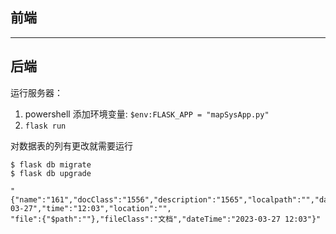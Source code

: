 ## 前端

---

## 后端

运行服务器：

1. powershell 添加环境变量: `$env:FLASK_APP = "mapSysApp.py"`
2. `flask run`

对数据表的列有更改就需要运行

```
$ flask db migrate
$ flask db upgrade

"{"name":"161","docClass":"1556","description":"1565","localpath":"","date":"2023-03-27","time":"12:03","location":"",
"file":{"$path":""},"fileClass":"文档","dateTime":"2023-03-27 12:03"}"